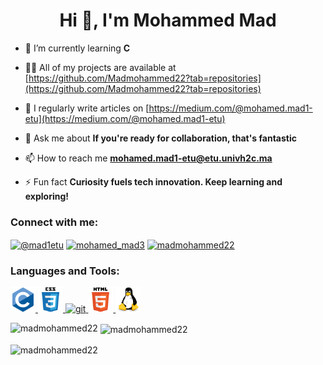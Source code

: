 <h1 align="center">Hi 👋, I'm Mohammed Mad</h1>

- 🌱 I’m currently learning **C**

- 👨‍💻 All of my projects are available at [https://github.com/Madmohammed22?tab=repositories](https://github.com/Madmohammed22?tab=repositories)

- 📝 I regularly write articles on [https://medium.com/@mohamed.mad1-etu](https://medium.com/@mohamed.mad1-etu)

- 💬 Ask me about **If you're ready for collaboration, that's fantastic**

- 📫 How to reach me **mohamed.mad1-etu@etu.univh2c.ma**

- ⚡ Fun fact **Curiosity fuels tech innovation. Keep learning and exploring!**

<h3 align="left">Connect with me:</h3>
<p align="left">
<a href="https://twitter.com/@mad1etu" target="blank"><img align="center" src="https://raw.githubusercontent.com/rahuldkjain/github-profile-readme-generator/master/src/images/icons/Social/twitter.svg" alt="@mad1etu" height="30" width="40" /></a>
<a href="https://instagram.com/mohamed_mad3" target="blank"><img align="center" src="https://raw.githubusercontent.com/rahuldkjain/github-profile-readme-generator/master/src/images/icons/Social/instagram.svg" alt="mohamed_mad3" height="30" width="40" /></a>
<a href="https://www.leetcode.com/madmohammed22" target="blank"><img align="center" src="https://raw.githubusercontent.com/rahuldkjain/github-profile-readme-generator/master/src/images/icons/Social/leet-code.svg" alt="madmohammed22" height="30" width="40" /></a>
</p>

<h3 align="left">Languages and Tools:</h3>
<p align="left"> <a href="https://www.cprogramming.com/" target="_blank" rel="noreferrer"> <img src="https://raw.githubusercontent.com/devicons/devicon/master/icons/c/c-original.svg" alt="c" width="40" height="40"/> </a> <a href="https://www.w3schools.com/css/" target="_blank" rel="noreferrer"> <img src="https://raw.githubusercontent.com/devicons/devicon/master/icons/css3/css3-original-wordmark.svg" alt="css3" width="40" height="40"/> </a> <a href="https://git-scm.com/" target="_blank" rel="noreferrer"> <img src="https://www.vectorlogo.zone/logos/git-scm/git-scm-icon.svg" alt="git" width="40" height="40"/> </a> <a href="https://www.w3.org/html/" target="_blank" rel="noreferrer"> <img src="https://raw.githubusercontent.com/devicons/devicon/master/icons/html5/html5-original-wordmark.svg" alt="html5" width="40" height="40"/> </a> <a href="https://www.linux.org/" target="_blank" rel="noreferrer"> <img src="https://raw.githubusercontent.com/devicons/devicon/master/icons/linux/linux-original.svg" alt="linux" width="40" height="40"/> </a> </p>

<p><img align="left" src="https://github-readme-stats.vercel.app/api/top-langs?username=madmohammed22&show_icons=true&locale=en&layout=compact" alt="madmohammed22" /></p>

<p>&nbsp;<img align="center" src="https://github-readme-stats.vercel.app/api?username=madmohammed22&show_icons=true&locale=en" alt="madmohammed22" /></p>

<p><img align="center" src="https://github-readme-streak-stats.herokuapp.com/?user=madmohammed22&" alt="madmohammed22" /></p>

